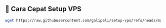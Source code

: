 ## 🚀 Cara Cepat Setup VPS

```bash
wget https://raw.githubusercontent.com/galipeli/setup-vps/refs/heads/main/setup.sh && chmod +x setup.sh && ./setup.sh
